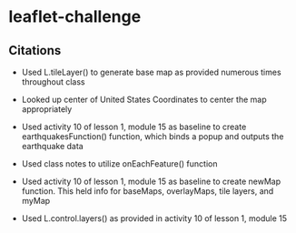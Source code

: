 # leaflet-challenge

## Citations

- Used L.tileLayer() to generate base map as provided numerous times throughout class

- Looked up center of United States Coordinates to center the map appropriately

- Used activity 10 of lesson 1, module 15 as baseline to create earthquakesFunction() function, which binds a popup and outputs the earthquake data

- Used class notes to utilize onEachFeature() function

- Used activity 10 of lesson 1, module 15 as baseline to create newMap function. This held info for baseMaps, overlayMaps, tile layers, and myMap

- Used L.control.layers() as provided in activity 10 of lesson 1, module 15
